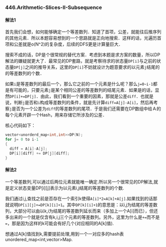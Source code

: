 ### 446.Arithmetic-Slices-II-Subsequence

#### 解法1

首先我们会想，如何能够确定一个等差数列．知道了首项，公差，就能往后推序列的其他元素．所以本题容易想到的一个思路就是正向地搜索．这样的话，光遍历首项和公差就是o(N^2)的复杂度，后续的DFS更是计算量巨大．

搜索不成的话，DP是个很常规的替代方案．考虑到本题是求方案的数量，所以DP解法的嫌疑就更大了．最常见的DP套路，就是考察待求的状态量```DP[i]```与之前的状态量```DP[j]```之间的推导关系，这里的```DP[i]```不妨就设计为题意要求的以元素```j```结尾的的等差数列的个数．

如果```i```是等差数列的最后一个，那么它之前的一个元素是什么呢？那么```j=0~i-1```都是有可能的，只要元素```j```是某个相同公差的等差数列的结尾元素．如果是的话，显然```DP[i]+=DP[j]```．由此，我们看到一个重要的因素，那就是公差```diff```．也就是说，判断```j```是否和```i```构成等差数列的条件，就是先计算```diff=A[j]-A[i]```，然后再考察```j```是否为一个公差为```diff```的等差数列的尾项．于是我们还需要在DP数组中给Ａ的每个元素开辟一个Hash，用来存储它所涉及的公差．

核心代码如下：
```cpp
vector<unorderd_map<int,int>>DP(N);
for j= 0 to i-1
{
  diff = A[i]-A[j];
  DP[i][diff] += DP[j][diff];
}
```
#### 解法2

一个等差数列,可以通过后两位元素就能唯一确定.所以另一个很常见的DP解法,就是定义状态变量DP[i][j]表示为以元素i,j结尾的等差数列的个数.

我们通过i,j,查找之前是否存在一个索引k使得```A[i]*2=A[k]+A[j]```.如果找到的话那就说明```DP[i][j]+=DP[k][i]+1```。其中```DP[k][i]+1```的意思是：以i,j为结尾的等差数列，大部分可以由以k,i为结尾的等差数列延长而来（多加上一个A[i]而已），但还多出来的一个就是仅含有k,i,j三个元素的等差数列。另外，这里为什么是```+=```而不是```=```，那是因为这样的k可能会有好几个(对应相同的A[k]值).

想通过A[k]值找到k,需要提前处理,用到一个一对应多的hash表unordered_map<int,vector<int>>Map.
